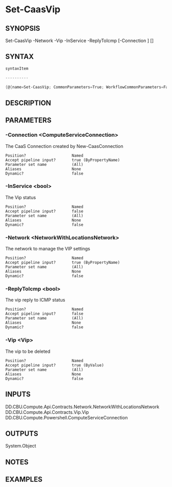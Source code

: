 ﻿Set-CaasVip
===================

## SYNOPSIS

Set-CaasVip -Network <NetworkWithLocationsNetwork> -Vip <Vip> -InService <bool> -ReplyToIcmp <bool> [-Connection <ComputeServiceConnection>] [<CommonParameters>]


## SYNTAX
```powershell
syntaxItem                                                                                             

----------                                                                                             

{@{name=Set-CaasVip; CommonParameters=True; WorkflowCommonParameters=False; parameter=System.Object[]}}
```

## DESCRIPTION


## PARAMETERS
### -Connection &lt;ComputeServiceConnection&gt;
The CaaS Connection created by New-CaasConnection
```
Position?                    Named
Accept pipeline input?       true (ByPropertyName)
Parameter set name           (All)
Aliases                      None
Dynamic?                     false
```
 
### -InService &lt;bool&gt;
The Vip status
```
Position?                    Named
Accept pipeline input?       false
Parameter set name           (All)
Aliases                      None
Dynamic?                     false
```
 
### -Network &lt;NetworkWithLocationsNetwork&gt;
The network to manage the VIP settings
```
Position?                    Named
Accept pipeline input?       true (ByPropertyName)
Parameter set name           (All)
Aliases                      None
Dynamic?                     false
```
 
### -ReplyToIcmp &lt;bool&gt;
The vip reply to ICMP status
```
Position?                    Named
Accept pipeline input?       false
Parameter set name           (All)
Aliases                      None
Dynamic?                     false
```
 
### -Vip &lt;Vip&gt;
The vip to be deleted
```
Position?                    Named
Accept pipeline input?       true (ByValue)
Parameter set name           (All)
Aliases                      None
Dynamic?                     false
```

## INPUTS
DD.CBU.Compute.Api.Contracts.Network.NetworkWithLocationsNetwork
DD.CBU.Compute.Api.Contracts.Vip.Vip
DD.CBU.Compute.Powershell.ComputeServiceConnection


## OUTPUTS
System.Object

## NOTES


## EXAMPLES
